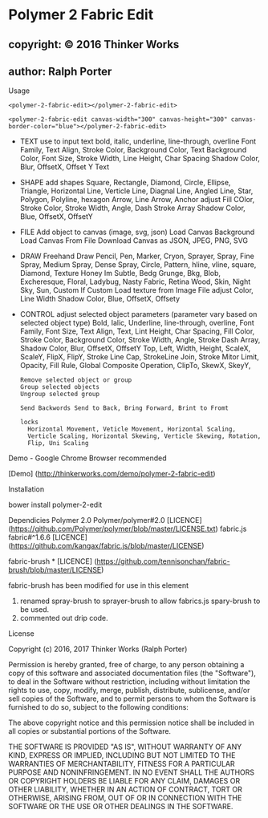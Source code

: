 <!DOCTYPE html>
<html lang="en" class=" is-copy-enabled is-u2f-enabled">
<head prefix="demo: http://thinkerworks.com/demo/polymer-2-fabric-edit#">
<meta charset='utf-8'>

<title>polymer-fabric-2-edit/readme.md at master · rporter/polmer-fabric-edit</title>

# Polymer 2 Fabric Edit

## copyright: &copy; 2016 Thinker Works

## author: Ralph Porter


Usage
```
<polymer-2-fabric-edit></polymer-2-fabric-edit>

<polymer-2-fabric-edit canvas-width="300" canvas-height="300" canvas-border-color="blue"></polymer-2-fabric-edit>
```

- TEXT
  use to input text
    bold, italic, underline, line-through, overline
    Font Family, Text Align, Stroke Color, Background Color,
    Text Background Color, Font Size, Stroke Width, Line Height, Char Spacing
    Shadow Color, Blur, OffsetX, Offset Y
    Text
- SHAPE
  add shapes
    Square, Rectangle, Diamond, Circle, Ellipse, Triangle, Horizontal Line,
    Verticle Line, Diagnal Line, Angled Line, Star, Polygon, Polyline, hexagon
    Arrow, Line Arrow, Anchor
  adjust
    Fill COlor, Stroke Color, Stroke Width, Angle, Dash Stroke Array
    Shadow Color, Blue, OffsetX, OffsetY
- FILE
    Add object to canvas (image, svg, json)
    Load Canvas Background
    Load Canvas From File
    Download Canvas as JSON, JPEG, PNG, SVG
- DRAW
  Freehand Draw
    Pencil, Pen, Marker, Cryon, Sprayer, Spray, Fine Spray, Medium Spray,
    Dense Spray, Circle, Pattern, hline, vline, square, Diamond, Texture
      Honey Im Subtle, Bedg Grunge, Bkg, Blob, Excheresque, Floral, Ladybug,
      Nasty Fabric, Retina Wood, Skin, Night Sky, Sun, Custom
        If Custom Load texture from Image File
    adjust
      Color, Line Width
      Shadow Color, Blue, OffsetX, Offsety
- CONTROL
    adjust
      selected object parameters  (parameter vary based on selected object type)
      Bold, Ialic, Underline, line-through, overline, Font Family, Font Size,
      Text Align, Text, Lint Height, Char Spacing, Fill Color, Stroke Color,
      Background Color, Stroke Width, Angle, Stroke Dash Array,
      Shadow Color, Blur, OffsetX, OffsetY
      Top, Left, Width, Height, ScaleX, ScaleY, FlipX, FlipY, Stroke Line Cap,
      StrokeLine Join, Stroke Mitor Limit, Opacity, Fill Rule,
      Global Composite Operation, ClipTo, SkewX, SkeyY,

      Remove selected object or group
      Group selected objects
      Ungroup selected group

      Send Backwords Send to Back, Bring Forward, Brint to Fromt

      locks
        Horizontal Movement, Veticle Movement, Horizontal Scaling,
        Verticle Scaling, Horizontal Skewing, Verticle Skewing, Rotation,
        Flip, Uni Scaling

Demo    -   Google Chrome Browser recommended

[Demo] (http://thinkerworks.com/demo/polymer-2-fabric-edit)

Installation

bower install polymer-2-edit

Dependicies
  Polymer 2.0   Polymer/polymer#2.0  [LICENCE] (https://github.com/Polymer/polymer/blob/master/LICENSE.txt)
  fabric.js             fabric#^1.6.6                [LICENCE] (https://github.com/kangax/fabric.js/blob/master/LICENSE)


  fabric-brush          *                            [LICENCE] (https://github.com/tennisonchan/fabric-brush/blob/master/LICENSE)

  fabric-brush has been modified for use in this element
  1. renamed spray-brush to sprayer-brush to allow fabrics.js spary-brush to be used.
  2. commented out drip code.

License

Copyright (c) 2016, 2017 Thinker Works (Ralph Porter)

Permission is hereby granted, free of charge, to any person obtaining a copy
of this software and associated documentation files (the "Software"), to deal
in the Software without restriction, including without limitation the rights
to use, copy, modify, merge, publish, distribute, sublicense, and/or sell
copies of the Software, and to permit persons to whom the Software is
furnished to do so, subject to the following conditions:

The above copyright notice and this permission notice shall be included in
all copies or substantial portions of the Software.

THE SOFTWARE IS PROVIDED "AS IS", WITHOUT WARRANTY OF ANY KIND, EXPRESS OR
IMPLIED, INCLUDING BUT NOT LIMITED TO THE WARRANTIES OF MERCHANTABILITY,
FITNESS FOR A PARTICULAR PURPOSE AND NONINFRINGEMENT. IN NO EVENT SHALL THE
AUTHORS OR COPYRIGHT HOLDERS BE LIABLE FOR ANY CLAIM, DAMAGES OR OTHER
LIABILITY, WHETHER IN AN ACTION OF CONTRACT, TORT OR OTHERWISE, ARISING FROM,
OUT OF OR IN CONNECTION WITH THE SOFTWARE OR THE USE OR OTHER DEALINGS IN THE
SOFTWARE.
